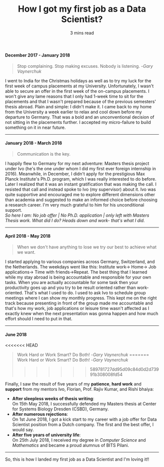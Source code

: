 ﻿---
layout: post
title: How I got my first job as a Data Scientist? 
subtitle: 3 mins read
---


#### December 2017 - January 2018
> Stop complaining. Stop making excuses. Nobody is listening. -*Gary Vaynerchuk* 

I went to India for the Christmas holidays as well as to try my luck for the first week of campus placements at my University. Unfortunately, I wasn't able to secure an offer in the first week of the on-campus placements. I won't give any lame reasons that I only had 1-week time to sit for the placements and that I wasn't prepared because of the previous semesters' thesis abroad. Plain and simple: I didn't make it. I came back to my home from the University a week earlier to relax and cool down before my departure to Germany. That was a bold and an unconventional decision of not sitting in the placements further. I accepted my micro-failure to build something on it in near future.

---
#### January 2018 - March 2018
> Communication is the key.

I happily flew to Germany for my next adventure: Masters thesis project under Ivo (he's the one under whom I did my first ever foreign internship in 2016). Meanwhile, in December, I didn't apply for the prestigious Max Planck Institute's Ph.D. program, which I was really interested to do before. Later I realized that it was an instant gratification that was making the call. I resisted that call and instead spoke to Ivo (my supervisor) about it. Ivo was quite supportive and encouraged me to explore different dimensions other than academia and suggested to make an informed choice before choosing a research career. I'm very much grateful to him for his unconditional support.  
*So here I am: No job offer | No Ph.D. application | only left with Masters Thesis work. What did I do? Heads down and work- that's what I did.* 

---
#### **April 2018 - May 2018**
> When we don't have anything to lose we try our best to achieve what we want. 

I started applying to various companies across Germany, Switzerland, and the Netherlands. The weekdays went like this: Institute work-> Home-> Job applications-> Time with friends->Repeat. The best thing that I learned while my stay abroad is being accountable and responsible for your own tasks. When you are actually accountable for some task then your productivity goes up and you try to be result oriented rather than work-oriented.
That's what I used to do. I used to ask Ivo to schedule group meetings where I can show my monthly progress. This kept me on the right track because presenting in front of the group made me accountable and that's how my work, job applications or leisure time wasn't affected as I exactly knew when the next presentation was gonna happen and how much effort should I need to put in that. 

---

#### June 2018
<<<<<<< HEAD
> Work Hard or Work Smart? Do Both! -*Gary Vaynerchuk* 
=======
> Work Hard or Work Smart? Do Both! -*Gary Vaynerchuk*
>>>>>>> 589781727dd95d09c84d0d2d73991b308008fd54

Finally, I saw the result of five years of my **patience**, **hard work** and **support** from my mentors Ivo, Florian, Prof. Rajiv Kumar, and Rishi bhaiya:
- **After sleepless weeks of thesis writing**:  
On 15th May 2018, I successfully defended my Masters thesis at Center for Systems Biology Dresden (CSBD), Germany.  
- **After numerous rejections**:  
On 1st June 2018, I got a kick start to my career with a job offer for Data Scientist position from a Dutch company. The first and the best offer, I would say. 
- **After five years of university life**:  
On 25th July 2018, I received my degree in *Computer Science* and *Mathematics* and became a proud alumnus of BITS Pilani. 

---
So, this is how I landed my first job as a Data Scientist and I'm loving it!! 

